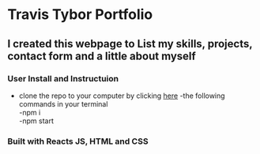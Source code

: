 # Travis Tybor Portfolio

## I created this webpage to List my skills, projects, contact form and a little about myself


###  User Install and Instructuion
- clone the repo to your computer by clicking [here](https://github.com/tygrski/portfolio-react)
-the following commands in your terminal<br/>
-npm i<br/>
-npm start

### Built with Reacts JS, HTML and CSS


